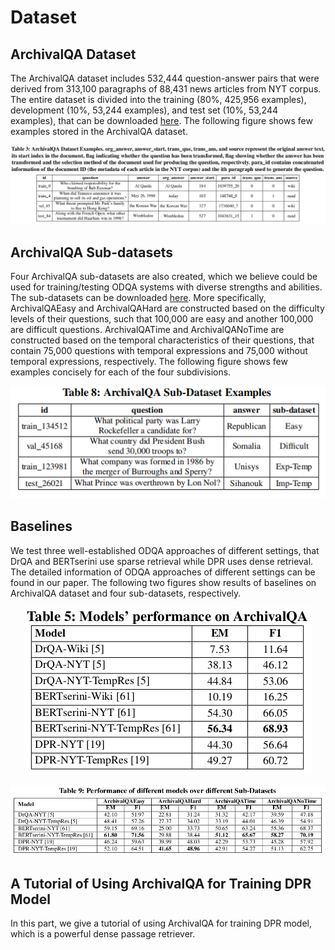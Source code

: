 # Dataset

## ArchivalQA Dataset
The ArchivalQA dataset includes 532,444 question-answer pairs that were derived from 313,100 paragraphs of 88,431 news articles from NYT corpus. The entire dataset is divided into the training (80%, 425,956 examples), development (10%, 53,244 examples), and test set (10%, 53,244 examples), that can be downloaded [here](https://drive.google.com/drive/folders/15JMtkJAqtZsKr_P-0jH4iFy2EOri4GbR). The following figure shows few examples stored in the ArchivalQA dataset.
<p align="center">
  <img src="Figures/ArchivalQA_Examples.png">
</p>
<!---
| id      | question                                                       | answer   | org_answer | answer_start | para_id    | trans_que | trans_ans | source |
|---------|----------------------------------------------------------------|----------|------------|--------------|------------|-----------|-----------|--------|
| train_0 | Who claimed responsibility for the bombing of Bab Ezzouar? | Al Qaeda | Al Qaeda | 184 | 1839755_20 | 0 | 0 | wiki |
| train_4 | When did Tenneco announce it was planning to sell its oil and gas operations? | May 26, 1988 | today | 103 | 148748_0 | 0 | 1 | rand |
|val_45 | What threat prompted Mr. Paik's family to flee to Hong Kong? | the Korean War | the Korean War | 327 | 1736040_7 | 0 | 0 | wiki |
|test_84 | Along with the French Open, what other tournament did Haarhuis win in 1998? | Wimbledon | Wimbledon | 527 | 1043631_15 | 1 | 0 | rand |
-->

## ArchivalQA Sub-datasets
Four ArchivalQA sub-datasets are also created, which we believe could be used for training/testing ODQA systems with diverse strengths and abilities. The sub-datasets can be downloaded [here](https://drive.google.com/drive/folders/1ITm9xmzmbI8yV9xLyojglcwOKl5GAuZX). More specifically, ArchivalQAEasy and ArchivalQAHard are constructed based on the difficulty levels of their questions, such that 100,000 are easy and another 100,000 are difficult questions. ArchivalQATime and ArchivalQANoTime are constructed based on the temporal characteristics of their questions, that contain 75,000 questions with temporal expressions and 75,000 without temporal expressions, respectively. The following figure shows few examples concisely for each of the four subdivisions.
<p align="center">
  <img src="Figures/ArchivalQA_Sub-dataset_Examples.png">
</p>

## Baselines
We test three well-established ODQA approaches of different settings, that DrQA and BERTserini use sparse retrieval while DPR uses dense retrieval. The detailed information of ODQA approaches of different settings can be found in our paper. The following two figures show results of baselines on ArchivalQA dataset and four sub-datasets, respectively.
<p align="center">
  <img src="Figures/ArchivalQA_Results.png">
</p>
<p align="center">
  <img src="Figures/ArchivalQA_Sub-dataset_Results.png">
</p>

## A Tutorial of Using ArchivalQA for Training DPR Model
In this part, we give a tutorial of using ArchivalQA for training DPR model, which is a powerful dense passage retriever.



























